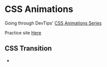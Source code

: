 # CSS Animations

Going through DevTips' [CSS Animations Series](https://www.youtube.com/playlist?list=PLqGj3iMvMa4LvJ8VctoXnPI0dtE40wfid)

Practice site [Here](./site)

## CSS Transition

-